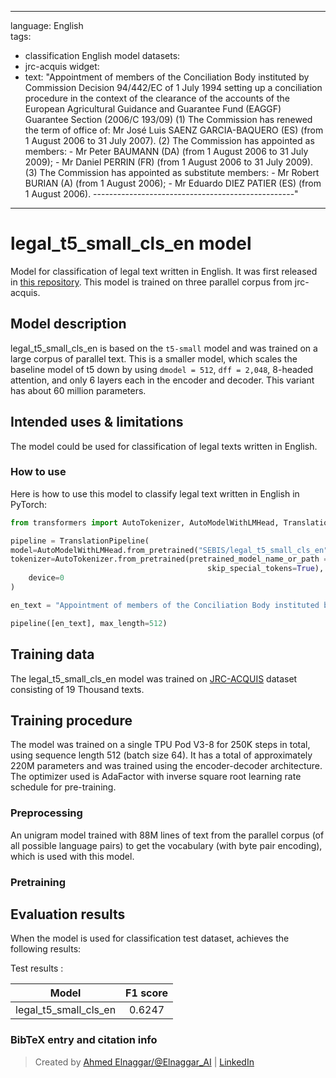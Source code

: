 
---
language: English   
tags:
- classification English model
datasets:
- jrc-acquis
widget:
- text: "Appointment of members of the Conciliation Body instituted by Commission Decision 94/442/EC of 1 July 1994 setting up a conciliation procedure in the context of the clearance of the accounts of the European Agricultural Guidance and Guarantee Fund (EAGGF) Guarantee Section (2006/C 193/09) (1) The Commission has renewed the term of office of: Mr José Luis SAENZ GARCIA-BAQUERO (ES) (from 1 August 2006 to 31 July 2007). (2) The Commission has appointed as members: - Mr Peter BAUMANN (DA) (from 1 August 2006 to 31 July 2009); - Mr Daniel PERRIN (FR) (from 1 August 2006 to 31 July 2009). (3) The Commission has appointed as substitute members: - Mr Robert BURIAN (A) (from 1 August 2006); - Mr Eduardo DIEZ PATIER (ES) (from 1 August 2006). --------------------------------------------------"

---

# legal_t5_small_cls_en model

Model for classification of legal text written in English. It was first released in
[this repository](https://github.com/agemagician/LegalTrans). This model is trained on three parallel corpus from jrc-acquis.


## Model description

legal_t5_small_cls_en is based on the `t5-small` model and was trained on a large corpus of parallel text. This is a smaller model, which scales the baseline model of t5 down by using `dmodel = 512`, `dff = 2,048`, 8-headed attention, and only 6 layers each in the encoder and decoder. This variant has about 60 million parameters.

## Intended uses & limitations

The model could be used for classification of legal texts written in English.

### How to use

Here is how to use this model to classify legal text written in English in PyTorch:

```python
from transformers import AutoTokenizer, AutoModelWithLMHead, TranslationPipeline

pipeline = TranslationPipeline(
model=AutoModelWithLMHead.from_pretrained("SEBIS/legal_t5_small_cls_en"),
tokenizer=AutoTokenizer.from_pretrained(pretrained_model_name_or_path = "SEBIS/legal_t5_small_cls_en", do_lower_case=False, 
                                            skip_special_tokens=True),
    device=0
)

en_text = "Appointment of members of the Conciliation Body instituted by Commission Decision 94/442/EC of 1 July 1994 setting up a conciliation procedure in the context of the clearance of the accounts of the European Agricultural Guidance and Guarantee Fund (EAGGF) Guarantee Section (2006/C 193/09) (1) The Commission has renewed the term of office of: Mr José Luis SAENZ GARCIA-BAQUERO (ES) (from 1 August 2006 to 31 July 2007). (2) The Commission has appointed as members: - Mr Peter BAUMANN (DA) (from 1 August 2006 to 31 July 2009); - Mr Daniel PERRIN (FR) (from 1 August 2006 to 31 July 2009). (3) The Commission has appointed as substitute members: - Mr Robert BURIAN (A) (from 1 August 2006); - Mr Eduardo DIEZ PATIER (ES) (from 1 August 2006). --------------------------------------------------"

pipeline([en_text], max_length=512)
```

## Training data

The legal_t5_small_cls_en model was trained on [JRC-ACQUIS](https://wt-public.emm4u.eu/Acquis/index_2.2.html) dataset consisting of 19 Thousand texts.

## Training procedure


The model was trained on a single TPU Pod V3-8 for 250K steps in total, using sequence length 512 (batch size 64). It has a total of approximately 220M parameters and was trained using the encoder-decoder architecture. The optimizer used is AdaFactor with inverse square root learning rate schedule for pre-training.

### Preprocessing

An unigram model trained with 88M lines of text from the parallel corpus (of all possible language pairs) to get the vocabulary (with byte pair encoding), which is used with this model.

### Pretraining



## Evaluation results

When the model is used for classification test dataset, achieves the following results:

Test results :

| Model | F1 score |
|:-----:|:-----:|
|   legal_t5_small_cls_en | 0.6247|


### BibTeX entry and citation info

> Created by [Ahmed Elnaggar/@Elnaggar_AI](https://twitter.com/Elnaggar_AI) | [LinkedIn](https://www.linkedin.com/in/prof-ahmed-elnaggar/)
